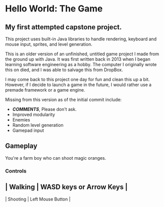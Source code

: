 # Hello World: The Game
## My first attempted capstone project.

This project uses built-in Java libraries to handle rendering, keyboard and mouse input, sprites, and level generation.

This is an older version of an unfinished, untitled game project I made from the ground up with Java. It was first written back in 2013 when I began learning software engineering as a hobby. The computer I originally wrote this on died, and I was able to salvage this from DropBox.

I may come back to this project one day for fun and clean this up a bit. However, if I decide to launch a game in the future, I would rather use a premade framework or a game engine.

Missing from this version as of the initial commit include:
* **_COMMENTS_**, Please don't ask.
* Improved modularity
* Enemies
* Random level generation
* Gamepad input


## Gameplay

You're a farm boy who can shoot magic oranges.

### Controls

| Walking  | WASD keys or Arrow Keys |
--------------------------------------
| Shooting | Left Mouse Button       |